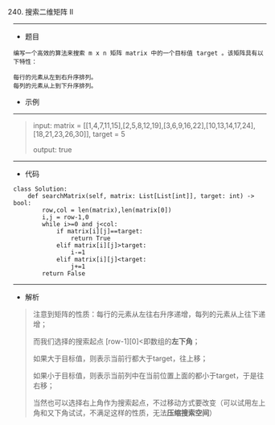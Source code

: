 240. 搜索二维矩阵 II
----------
 - 题目
> 
    编写一个高效的算法来搜索 m x n 矩阵 matrix 中的一个目标值 target 。该矩阵具有以下特性：

    每行的元素从左到右升序排列。
    每列的元素从上到下升序排列。
 - 示例
 ----------
> input: matrix = [[1,4,7,11,15],[2,5,8,12,19],[3,6,9,16,22],[10,13,14,17,24],[18,21,23,26,30]], target = 5
>
> output: true
 ----------
 - 代码
 >  
> 
    class Solution:
        def searchMatrix(self, matrix: List[List[int]], target: int) -> bool:
            row,col = len(matrix),len(matrix[0])
            i,j = row-1,0
            while i>=0 and j<col:
                if matrix[i][j]==target:
                    return True
                elif matrix[i][j]>target:
                    i-=1
                elif matrix[i][j]<target:
                    j+=1
            return False

 ----------
 - 解析
 > 
> 注意到矩阵的性质：每行的元素从左往右升序递增，每列的元素从上往下递增；
> 
> 而我们选择的搜索起点 [row-1][0]<即数组的**左下角**；
> 
> 如果大于目标值，则表示当前行都大于target，往上移；
> 
> 如果小于目标值，则表示当前列中在当前位置上面的都小于target，于是往右移；
> 
> 当然也可以选择右上角作为搜索起点，不过移动方式要改变（可以试用左上角和又下角试试，不满足这样的性质，无法**压缩搜索空间**）